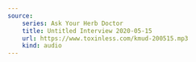 ```yaml
---
source:
    series: Ask Your Herb Doctor
    title: Untitled Interview 2020-05-15
    url: https://www.toxinless.com/kmud-200515.mp3
    kind: audio
---
```

